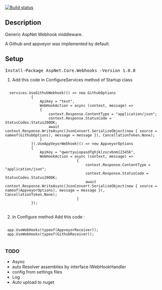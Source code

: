 ﻿[![Build status](https://ci.appveyor.com/api/projects/status/ti7qlv5ekc535k85?svg=true)](https://ci.appveyor.com/project/Fazzani/aspnetcore-webhook)

## Description
<p>Generic AspNet Webhook middleware.</p>
<p>A Github and appveyor was implemented by default.</p>

## Setup
<pre>Install-Package AspNet.Core.Webhooks -Version 1.0.0</pre>

1. Add this code in ConfigureServices method of Startup class
<pre>
<code>
  services.UseGithubWebhook(() => new GithubOptions
            {
                ApiKey = "test",
                WebHookAction = async (context, message) =>
                {
                    context.Response.ContentType = "application/json";
                    context.Response.StatusCode = StatusCodes.Status200OK;
                    await context.Response.WriteAsync(JsonConvert.SerializeObject(new { source = nameof(GithubOptions), message = message }), CancellationToken.None);
                }
            }).UseAppVeyorWebhook(() => new AppveyorOptions
            {
                ApiKey = "qwertyuiopasdfghjklzxcvbnm123456",
                WebHookAction = async (context, message) =>
                                 {
                                     context.Response.ContentType = "application/json";
                                     context.Response.StatusCode = StatusCodes.Status200OK;
                                     await context.Response.WriteAsync(JsonConvert.SerializeObject(new { source = nameof(AppveyorOptions), message = message }), CancellationToken.None);
                                 }
            });
</code>
</pre>

2. In Configure method Add this code :
<pre>
<code>
 app.UseWebHooks(typeof(AppveyorReceiver));
 app.UseWebHooks(typeof(GithubReceiver));
</code>
</pre>
### TODO

* Async
* auto Resolver assemblies by interface IWebHookHandler
* config from settings files
* Log
* Auto upload to nuget
